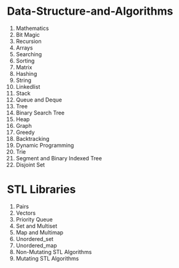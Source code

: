 # Data-Structure-and-Algorithms
<ol>
<li>Mathematics</li>
<li>Bit Magic</li>
<li>Recursion</li>
<li>Arrays</li>
 <li>Searching</li>
<li>Sorting</li>
<li>Matrix</li>
<li>Hashing</li>
<li>String</li>
<li>Linkedlist</li>
<li>Stack</li>
<li>Queue and Deque</li>
  
<li>Tree</li>
<li>Binary Search Tree</li>
<li>Heap</li>
 <li>Graph</li>
<li>Greedy</li>
  
<li>Backtracking</li>
<li>Dynamic Programming</li>
<li>Trie</li>
<li>Segment and Binary Indexed Tree</li>
  
<li>Disjoint Set</li>
</ol>


# STL Libraries

<ol>
<li>Pairs</li>
<li>Vectors</li>
<li>Priority Queue</li>
<li>Set and Multiset</li>
 
<li>Map and Multimap</li>
<li>Unordered_set</li>
<li>Unordered_map</li>
<li>Non-Mutating STL Algorithms</li>
<li>Mutating STL Algorithms</li>

</ol>
